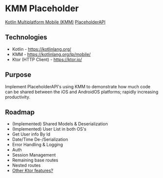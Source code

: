 # KMM Placeholder

[Kotlin Multiplatform Mobile (KMM)](https://kotlinlang.org/docs/mobile/home.html) [PlaceholderAPI](https://jsonplaceholder.typicode.com/)

## Technologies

- Kotlin - https://kotlinlang.org/
- KMM - https://kotlinlang.org/lp/mobile/
- Ktor (HTTP Client) - https://ktor.io/

## Purpose

Implement PlaceholderAPI's using KMM to demonstrate how much code can be shared between the iOS and AndroidOS platforms; rapidly increasing productivity.

## Roadmap

- (Implemented) Shared Models & Deserialization
- (Implemented) User List in both OS's
- Get User info By Id
- Date/Time De-/Serialization
- Error Handling & Logging
- Auth
- Session Management
- Remaining base routes
- Nested routes
- [Other Ktor features?](https://ktor.io/docs/http-client-features.html)
